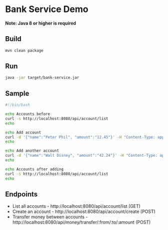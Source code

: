 # Bank Service Demo

**Note: Java 8 or higher is required**

## Build
```bash
mvn clean package
 ```
 
## Run 
```bash
java -jar target/bank-service.jar
```

## Sample
```bash
#!/bin/bash

echo Accounts before
curl -s http://localhost:8080/api/account/list
echo

echo Add account
curl -d '{"name":"Peter Phil", "amount":"12.45"}' -H "Content-Type: application/json" -X POST http://localhost:8080/api/account/create
echo

echo Add another account
curl -d '{"name":"Walt Disney", "amount":"42.24"}' -H "Content-Type: application/json" -X POST http://localhost:8080/api/account/create
echo

echo Accounts after adding
curl -s http://localhost:8080/api/account/list
echo
```

## Endpoints
* List all accounts - http://localhost:8080/api/account/list (GET)
* Create an account - http://localhost:8080/api/account/create (POST)
* Transfer money between accounts - http://localhost:8080/api/money/transfer/:from/:to/:amount (POST)

